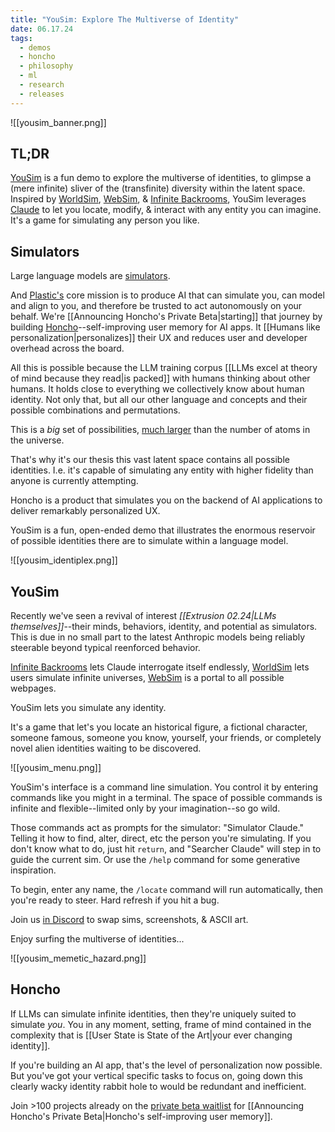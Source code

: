 ```yaml
---
title: "YouSim: Explore The Multiverse of Identity"
date: 06.17.24
tags:
  - demos
  - honcho
  - philosophy
  - ml
  - research
  - releases
---
```

![[yousim_banner.png]]
## TL;DR

[YouSim](https://yousim.ai) is a fun demo to explore the multiverse of identities, to glimpse a (mere infinite) sliver of the (transfinite) diversity within the latent space. Inspired by [WorldSim](https://worldsim.nousresearch.com/), [WebSim](https://websim.ai/), & [Infinite Backrooms](https://dreams-of-an-electric-mind.webflow.io/), YouSim leverages [Claude](https://claude.ai/) to let you locate, modify, & interact with any entity you can imagine. It's a game for simulating any person you like.

## Simulators

Large language models are [simulators](https://www.astralcodexten.com/p/janus-simulators). 

And [Plastic's](https://plasticlabs.ai) core mission is to produce AI that can simulate you, can model and align to you, and therefore be trusted to act autonomously on your behalf. We're [[Announcing Honcho's Private Beta|starting]] that journey by building [Honcho](https://honcho.dev)--self-improving user memory for AI apps. It [[Humans like personalization|personalizes]] their UX and reduces user and developer overhead across the board.

All this is possible because the LLM training corpus [[LLMs excel at theory of mind because they read|is packed]] with humans thinking about other humans. It holds close to everything we collectively know about human identity. Not only that, but all our other language and concepts and their possible combinations and permutations. 

This is a *big* set of possibilities, [much larger](https://www.youtube.com/watch?v=2cQmQIYNI5M&t=1437s) than the number of atoms in the universe.

That's why it's our thesis this vast latent space contains all possible identities. I.e. it's capable of simulating any entity with higher fidelity than anyone is currently attempting.

Honcho is a product that simulates you on the backend of AI applications to deliver remarkably personalized UX. 

YouSim is a fun, open-ended demo that illustrates the enormous reservoir of possible identities there are to simulate within a language model. 

![[yousim_identiplex.png]]

## YouSim

Recently we've seen a revival of interest *[[Extrusion 02.24|LLMs themselves]]*--their minds, behaviors, identity, and potential as simulators. This is due in no small part to the latest Anthropic models being reliably steerable beyond typical reenforced behavior.

[Infinite Backrooms](https://dreams-of-an-electric-mind.webflow.io/) lets Claude interrogate itself endlessly, [WorldSim](https://worldsim.nousresearch.com/) lets users simulate infinite universes, [WebSim](https://websim.ai/) is a portal to all possible webpages.

YouSim lets you simulate any identity. 

It's a game that let's you locate an historical figure, a fictional character, someone famous, someone you know, yourself, your friends, or completely novel alien identities waiting to be discovered. 

![[yousim_menu.png]]

YouSim's interface is a command line simulation. You control it by entering commands like you might in a terminal. The space of possible commands is infinite and flexible--limited only by your imagination--so go wild.

Those commands act as prompts for the simulator: "Simulator Claude." Telling it how to find, alter, direct, etc the person you're simulating. If you don't know what to do, just hit `return`, and "Searcher Claude" will step in to guide the current sim. Or use the `/help` command for some generative inspiration.

To begin, enter any name, the `/locate` command will run automatically, then you're ready to steer. Hard refresh if you hit a bug.

Join us [in Discord](https://plasticlabs.ai) to swap sims, screenshots, & ASCII art.

Enjoy surfing the multiverse of identities...

![[yousim_memetic_hazard.png]]
## Honcho

If LLMs can simulate infinite identities, then they're uniquely suited to simulate *you*. You in any moment, setting, frame of mind contained in the complexity that is [[User State is State of the Art|your ever changing identity]]. 

If you're building an AI app, that's the level of personalization now possible. But you've got your vertical specific tasks to focus on, going down this clearly wacky identity rabbit hole to would be redundant and inefficient.

Join >100 projects already on the [private beta waitlist](https://plasticlabs.typeform.com/honchobeta) for [[Announcing Honcho's Private Beta|Honcho's self-improving user memory]].
